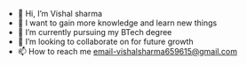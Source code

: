 - 👋 Hi, I’m Vishal sharma
- 👀 I want to gain more knowledge and learn new things
- 🌱 I’m currently pursuing my BTech degree
- 💞️ I’m looking to collaborate on for future growth
- 📫 How to reach me email-vishalsharma659615@gmail.com

<!---
Vishal24102002/Vishal24102002 is a ✨ special ✨ repository because its `README.md` (this file) appears on your GitHub profile.
You can click the Preview link to take a look at your changes.
--->
